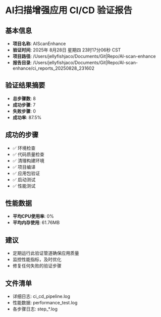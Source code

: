 # AI扫描增强应用 CI/CD 验证报告

## 基本信息
- **项目名称**: AIScanEnhance
- **验证时间**: 2025年 8月28日 星期四 23时17分06秒 CST
- **项目路径**: /Users/jellyfishjaco/Documents/Git|Repo/AI-scan-enhance
- **报告目录**: /Users/jellyfishjaco/Documents/Git|Repo/AI-scan-enhance/ci_reports_20250828_231602

## 验证结果摘要
- **总步骤数**: 8
- **成功步骤**: 7
- **失败步骤**: 0
- **成功率**: 87.5%

## 成功的步骤
- ✅ 环境检查
- ✅ 代码质量检查
- ✅ 清理构建环境
- ✅ 项目编译
- ✅ 应用包验证
- ✅ 启动测试
- ✅ 性能测试

## 性能数据
- **平均CPU使用率**: 0%
- **平均内存使用**: 61.76MB

## 建议
- 定期运行此验证管道确保应用质量
- 监控性能指标，及时优化
- 修复任何失败的验证步骤

## 文件清单
- 详细日志: ci_cd_pipeline.log
- 性能数据: performance_test.log
- 各步骤日志: step_*.log
